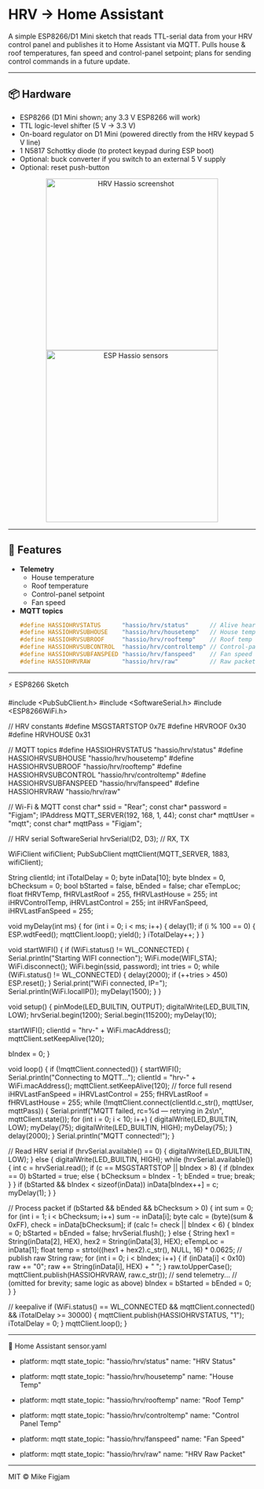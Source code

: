 # HRV → Home Assistant

A simple ESP8266/D1 Mini sketch that reads TTL-serial data from your HRV control panel and publishes it to Home Assistant via MQTT. Pulls house & roof temperatures, fan speed and control-panel setpoint; plans for sending control commands in a future update.

---

## 📦 Hardware

- ESP8266 (D1 Mini shown; any 3.3 V ESP8266 will work)  
- TTL logic-level shifter (5 V → 3.3 V)  
- On-board regulator on D1 Mini (powered directly from the HRV keypad 5 V line)  
- 1 N5817 Schottky diode (to protect keypad during ESP boot)  
- Optional: buck converter if you switch to an external 5 V supply  
- Optional: reset push-button  

<p align="center">
  <img src="https://user-images.githubusercontent.com/29391962/141737219-631d36ff-4ed0-4e42-ac0c-32908596b6b3.png" width="350" alt="HRV Hassio screenshot"/>
  <img src="https://user-images.githubusercontent.com/29391962/142518413-146c2566-e426-4eaf-9b21-13e86fca7d52.png" width="350" alt="ESP Hassio sensors"/>
</p>

---

## 🚀 Features

- **Telemetry**  
  - House temperature  
  - Roof temperature  
  - Control-panel setpoint  
  - Fan speed  
- **MQTT topics**  
  ```cpp
  #define HASSIOHRVSTATUS      "hassio/hrv/status"      // Alive heartbeat
  #define HASSIOHRVSUBHOUSE    "hassio/hrv/housetemp"   // House temp
  #define HASSIOHRVSUBROOF     "hassio/hrv/rooftemp"    // Roof temp
  #define HASSIOHRVSUBCONTROL  "hassio/hrv/controltemp" // Control-panel setpoint
  #define HASSIOHRVSUBFANSPEED "hassio/hrv/fanspeed"    // Fan speed
  #define HASSIOHRVRAW         "hassio/hrv/raw"         // Raw packet hex


---

⚡ ESP8266 Sketch

#include <PubSubClient.h>
#include <SoftwareSerial.h>
#include <ESP8266WiFi.h>

// HRV constants
#define MSGSTARTSTOP 0x7E
#define HRVROOF      0x30
#define HRVHOUSE     0x31

// MQTT topics
#define HASSIOHRVSTATUS      "hassio/hrv/status"
#define HASSIOHRVSUBHOUSE    "hassio/hrv/housetemp"
#define HASSIOHRVSUBROOF     "hassio/hrv/rooftemp"
#define HASSIOHRVSUBCONTROL  "hassio/hrv/controltemp"
#define HASSIOHRVSUBFANSPEED "hassio/hrv/fanspeed"
#define HASSIOHRVRAW         "hassio/hrv/raw"

// Wi-Fi & MQTT
const char* ssid       = "Rear";
const char* password   = "Figjam";
IPAddress   MQTT_SERVER(192, 168, 1, 44);
const char* mqttUser   = "mqtt";
const char* mqttPass   = "Figjam";

// HRV serial
SoftwareSerial hrvSerial(D2, D3);  // RX, TX

WiFiClient   wifiClient;
PubSubClient mqttClient(MQTT_SERVER, 1883, wifiClient);

String clientId;
int    iTotalDelay = 0;
byte   inData[10];
byte   bIndex = 0, bChecksum = 0;
bool   bStarted = false, bEnded = false;
char   eTempLoc;
float  fHRVTemp, fHRVLastRoof = 255, fHRVLastHouse = 255;
int    iHRVControlTemp, iHRVLastControl = 255;
int    iHRVFanSpeed, iHRVLastFanSpeed = 255;

void myDelay(int ms) {
  for (int i = 0; i < ms; i++) {
    delay(1);
    if (i % 100 == 0) {
      ESP.wdtFeed();
      mqttClient.loop();
      yield();
    }
    iTotalDelay++;
  }
}

void startWIFI() {
  if (WiFi.status() != WL_CONNECTED) {
    Serial.println("Starting WIFI connection");
    WiFi.mode(WIFI_STA);
    WiFi.disconnect();
    WiFi.begin(ssid, password);
    int tries = 0;
    while (WiFi.status() != WL_CONNECTED) {
      delay(2000);
      if (++tries > 450) ESP.reset();
    }
    Serial.print("WiFi connected, IP=");
    Serial.println(WiFi.localIP());
    myDelay(1500);
  }
}

void setup() {
  pinMode(LED_BUILTIN, OUTPUT);
  digitalWrite(LED_BUILTIN, LOW);
  hrvSerial.begin(1200);
  Serial.begin(115200);
  myDelay(10);

  startWIFI();
  clientId = "hrv-" + WiFi.macAddress();
  mqttClient.setKeepAlive(120);

  bIndex = 0;
}

void loop() {
  if (!mqttClient.connected()) {
    startWIFI();
    Serial.println("Connecting to MQTT...");
    clientId = "hrv-" + WiFi.macAddress();
    mqttClient.setKeepAlive(120);
    // force full resend
    iHRVLastFanSpeed = iHRVLastControl = 255;
    fHRVLastRoof    = fHRVLastHouse   = 255;
    while (!mqttClient.connect(clientId.c_str(), mqttUser, mqttPass)) {
      Serial.printf("MQTT failed, rc=%d — retrying in 2s\n", mqttClient.state());
      for (int i = 0; i < 10; i++) {
        digitalWrite(LED_BUILTIN, LOW);  myDelay(75);
        digitalWrite(LED_BUILTIN, HIGH); myDelay(75);
      }
      delay(2000);
    }
    Serial.println("MQTT connected!");
  }

  // Read HRV serial
  if (hrvSerial.available() == 0) {
    digitalWrite(LED_BUILTIN, LOW);
  } else {
    digitalWrite(LED_BUILTIN, HIGH);
    while (hrvSerial.available()) {
      int c = hrvSerial.read();
      if (c == MSGSTARTSTOP || bIndex > 8) {
        if (bIndex == 0) bStarted = true;
        else { bChecksum = bIndex - 1; bEnded = true; break; }
      }
      if (bStarted && bIndex < sizeof(inData)) inData[bIndex++] = c;
      myDelay(1);
    }
  }

  // Process packet
  if (bStarted && bEnded && bChecksum > 0) {
    int sum = 0;
    for (int i = 1; i < bChecksum; i++) sum -= inData[i];
    byte calc = (byte)(sum & 0xFF), check = inData[bChecksum];
    if (calc != check || bIndex < 6) {
      bIndex = 0; bStarted = bEnded = false; hrvSerial.flush();
    } else {
      String hex1 = String(inData[2], HEX), hex2 = String(inData[3], HEX);
      eTempLoc = inData[1];
      float temp = strtol((hex1 + hex2).c_str(), NULL, 16) * 0.0625;
      // publish raw
      String raw;
      for (int i = 0; i < bIndex; i++) {
        if (inData[i] < 0x10) raw += "0";
        raw += String(inData[i], HEX) + " ";
      }
      raw.toUpperCase();
      mqttClient.publish(HASSIOHRVRAW, raw.c_str());
      // send telemetry...
      // (omitted for brevity; same logic as above)
      bIndex = bStarted = bEnded = 0;
    }
  }

  // keepalive
  if (WiFi.status() == WL_CONNECTED && mqttClient.connected() && iTotalDelay >= 30000) {
    mqttClient.publish(HASSIOHRVSTATUS, "1");
    iTotalDelay = 0;
  }
  mqttClient.loop();
}


---

📝 Home Assistant sensor.yaml

- platform: mqtt
  state_topic: "hassio/hrv/status"
  name: "HRV Status"

- platform: mqtt
  state_topic: "hassio/hrv/housetemp"
  name: "House Temp"

- platform: mqtt
  state_topic: "hassio/hrv/rooftemp"
  name: "Roof Temp"

- platform: mqtt
  state_topic: "hassio/hrv/controltemp"
  name: "Control Panel Temp"

- platform: mqtt
  state_topic: "hassio/hrv/fanspeed"
  name: "Fan Speed"

- platform: mqtt
  state_topic: "hassio/hrv/raw"
  name: "HRV Raw Packet"


---

MIT © Mike Figjam



